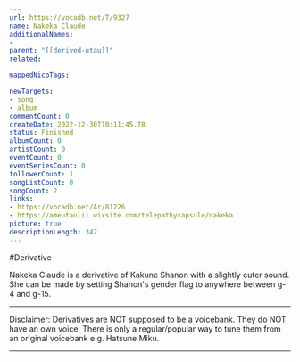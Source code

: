 ```yaml
---
url: https://vocadb.net/T/9327
name: Nakeka Claude
additionalNames: 
- 
parent: "[[derived-utau]]"
related:

mappedNicoTags:

newTargets:
- song
- album
commentCount: 0
createDate: 2022-12-30T10:11:45.78
status: Finished
albumCount: 0
artistCount: 0
eventCount: 0
eventSeriesCount: 0
followerCount: 1
songListCount: 0
songCount: 2
links: 
- https://vocadb.net/Ar/81226
- https://ameutaulii.wixsite.com/telepathycapsule/nakeka
picture: true
descriptionLength: 347
---
```


#Derivative

Nakeka Claude is a derivative of Kakune Shanon with a slightly cuter sound. She can be made by setting Shanon's gender flag to anywhere between g-4 and g-15.
___
Disclaimer:
Derivatives are NOT supposed to be a voicebank. They do NOT have an own voice. There is only a regular/popular way to tune them from an original voicebank e.g. Hatsune Miku.

---

